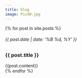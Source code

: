 ```yaml
---
title: blog
image: Pic40.jpg
---
```

<div>
{% for post in site.posts %}
      <div>
      <!-- <a href="{{ post.url }}"> -->
            <h6>{{ post.date | date: '%B %d, %Y' }}</h6>
            <h3>{{ post.title }} </h3>
      <!-- </a> -->
      {{post.content}}
      <br />
      </div>
{% endfor %}
</div>
